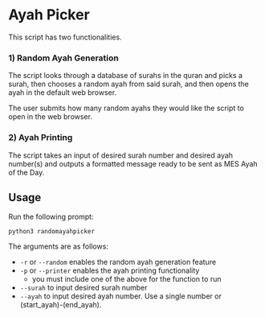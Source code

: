 # Ayah Picker

This script has two functionalities.

### 1) Random Ayah Generation
The script looks through a database of surahs in the quran and picks a surah, then chooses a random ayah from said surah, and then opens the ayah in the default web browser. 

The user submits how many random ayahs they would like the script to open in the web browser.

### 2) Ayah Printing
The script takes an input of desired surah number and desired ayah number(s) and outputs a formatted message ready to be sent as MES Ayah of the Day.  

## Usage
Run the following prompt:
```
python3 randomayahpicker
```
The arguments are as follows:
- ```-r``` or ```--random``` enables the random ayah generation feature
- ```-p``` or ```--printer``` enables the ayah printing functionality
    - you must include one of the above for the function to run
- ```--surah``` to input desired surah number
- ```--ayah``` to input desired ayah number. Use a single number or (start_ayah)-(end_ayah). 